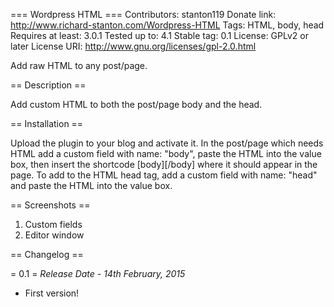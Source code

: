 === Wordpress HTML ===
Contributors: stanton119
Donate link: http://www.richard-stanton.com/Wordpress-HTML
Tags: HTML, body, head
Requires at least: 3.0.1
Tested up to: 4.1
Stable tag: 0.1
License: GPLv2 or later
License URI: http://www.gnu.org/licenses/gpl-2.0.html

Add raw HTML to any post/page.

== Description ==

Add custom HTML to both the post/page body and the head.

== Installation ==

Upload the plugin to your blog and activate it.
In the post/page which needs HTML add a custom field with name: "body", paste the HTML into the value box, then insert the shortcode [body][/body] where it should appear in the page.
To add to the HTML head tag, add a custom field with name: "head" and paste the HTML into the value box.

== Screenshots ==

1. Custom fields
2. Editor window

== Changelog ==

= 0.1 =
*Release Date - 14th February, 2015*

* First version!